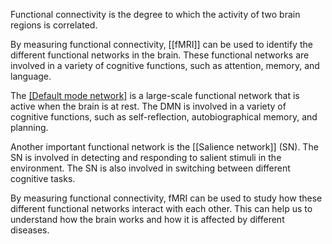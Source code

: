 Functional connectivity is the degree to which the activity of two brain regions is correlated.

By measuring functional connectivity, [[fMRI]] can be used to identify the different functional networks in the brain. These functional networks are involved in a variety of cognitive functions, such as attention, memory, and language.

The [[Default mode network]](DMN) is a large-scale functional network that is active when the brain is at rest. The DMN is involved in a variety of cognitive functions, such as self-reflection, autobiographical memory, and planning.

Another important functional network is the [[Salience network]] (SN). The SN is involved in detecting and responding to salient stimuli in the environment. The SN is also involved in switching between different cognitive tasks.

By measuring functional connectivity, fMRI can be used to study how these different functional networks interact with each other. This can help us to understand how the brain works and how it is affected by different diseases.